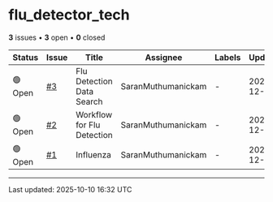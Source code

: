 # flu_detector_tech

**3** issues • **3** open • **0** closed

<table class="github-issue-table">
<thead>
<tr>
<th>Status</th>
<th>Issue</th>
<th>Title</th>
<th>Assignee</th>
<th>Labels</th>
<th>Updated</th>
</tr>
</thead>
<tbody>
<tr><td>🟢 Open</td><td><a href='./issue-3-Flu-Detection-Data-Search.md'>#3</a></td><td>Flu Detection Data Search</td><td>SaranMuthumanickam</td><td>-</td><td>2024-12-24</td></tr>
<tr><td>🟢 Open</td><td><a href='./issue-2-Workflow-for-Flu-Detection.md'>#2</a></td><td>Workflow for Flu Detection</td><td>SaranMuthumanickam</td><td>-</td><td>2024-12-12</td></tr>
<tr><td>🟢 Open</td><td><a href='./issue-1-Influenza.md'>#1</a></td><td>Influenza</td><td>SaranMuthumanickam</td><td>-</td><td>2024-12-10</td></tr>
</tbody>
</table>

---

Last updated: 2025-10-10 16:32 UTC